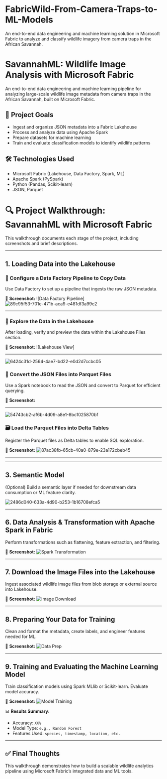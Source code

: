 # FabricWild-From-Camera-Traps-to-ML-Models
An end-to-end data engineering and machine learning solution in Microsoft Fabric to analyze and classify wildlife imagery from camera traps in the African Savannah.

# SavannahML: Wildlife Image Analysis with Microsoft Fabric

An end-to-end data engineering and machine learning pipeline for analyzing large-scale wildlife image metadata from camera traps in the African Savannah, built on Microsoft Fabric.

## 📌 Project Goals

- Ingest and organize JSON metadata into a Fabric Lakehouse
- Process and analyze data using Apache Spark
- Prepare datasets for machine learning
- Train and evaluate classification models to identify wildlife patterns

## 🛠️ Technologies Used

- Microsoft Fabric (Lakehouse, Data Factory, Spark, ML)
- Apache Spark (PySpark)
- Python (Pandas, Scikit-learn)
- JSON, Parquet

# 🔍 Project Walkthrough: SavannahML with Microsoft Fabric

This walkthrough documents each stage of the project, including screenshots and brief descriptions.

---

## 1. Loading Data into the Lakehouse

### 🔧 Configure a Data Factory Pipeline to Copy Data

Use Data Factory to set up a pipeline that ingests the raw JSON metadata.

📸 **Screenshot:**
![Data Factory Pipeline]
![89c95f53-701e-471b-aca9-e481df3a99c2](https://github.com/user-attachments/assets/f23ba8b0-945a-41bf-b575-d230e830bf6f)

---

### 📂 Explore the Data in the Lakehouse

After loading, verify and preview the data within the Lakehouse Files section.

📸 **Screenshot:**
![Lakehouse View]

---
![6424c31d-2564-4ae7-bd22-e0d2d7ccbc05](https://github.com/user-attachments/assets/d4d65f78-c2d1-4f24-8ff1-e659e0c1831c)

### 🔄 Convert the JSON Files into Parquet Files

Use a Spark notebook to read the JSON and convert to Parquet for efficient querying.

📸 **Screenshot:**


---
![54743cb2-af6b-4d09-a8e1-8bc1025870bf](https://github.com/user-attachments/assets/81f8b1e3-08cd-48d9-a067-8ffef15d1bd4)

### 🗃️ Load the Parquet Files into Delta Tables

Register the Parquet files as Delta tables to enable SQL exploration.

📸 **Screenshot:**
![87ac38fb-65cb-40a0-879e-23a172cbeb45](https://github.com/user-attachments/assets/d9e7f357-4a3f-4707-9182-df8dd9dcb843)


---



---

## 3. Semantic Model

(Optional) Build a semantic layer if needed for downstream data consumption or ML feature clarity.

![2486d040-633a-4d90-b253-1b16708efca5](https://github.com/user-attachments/assets/45b04493-962a-40d5-b675-aed38faa60e0)


---

## 6. Data Analysis & Transformation with Apache Spark in Fabric

Perform transformations such as flattening, feature extraction, and filtering.

📸 **Screenshot:**
![Spark Transformation](./screenshots/spark_transformation.png)

---

## 7. Download the Image Files into the Lakehouse

Ingest associated wildlife image files from blob storage or external source into Lakehouse.

📸 **Screenshot:**
![Image Download](./screenshots/image_download.png)

---

## 8. Preparing Your Data for Training

Clean and format the metadata, create labels, and engineer features needed for ML.

📸 **Screenshot:**
![Data Prep](./screenshots/data_preparation.png)

---

## 9. Training and Evaluating the Machine Learning Model

Train classification models using Spark MLlib or Scikit-learn. Evaluate model accuracy.

📸 **Screenshot:**
![Model Training](./screenshots/training_result.png)

📊 **Results Summary:**
- Accuracy: `XX%`
- Model Type: `e.g., Random Forest`
- Features Used: `species, timestamp, location, etc.`

---

## ✅ Final Thoughts

This walkthrough demonstrates how to build a scalable wildlife analytics pipeline using Microsoft Fabric’s integrated data and ML tools.



